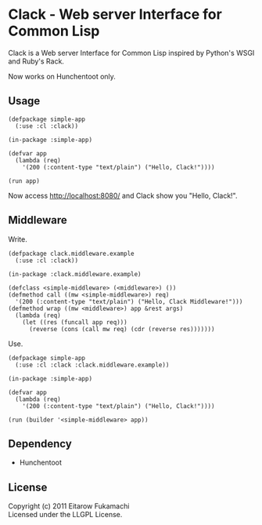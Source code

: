 # Clack - Web server Interface for Common Lisp

Clack is a Web server Interface for Common Lisp inspired by Python's WSGI and Ruby's Rack.

Now works on Hunchentoot only.

## Usage

    (defpackage simple-app
      (:use :cl :clack))
    
    (in-package :simple-app)
    
    (defvar app
      (lambda (req)
        '(200 (:content-type "text/plain") ("Hello, Clack!"))))
    
    (run app)

Now access [http://localhost:8080/](http://localhost:8080/) and Clack show you "Hello, Clack!".

## Middleware

Write.

    (defpackage clack.middleware.example
      (:use :cl :clack))
    
    (in-package :clack.middleware.example)
    
    (defclass <simple-middleware> (<middleware>) ())
    (defmethod call ((mw <simple-middleware>) req)
      '(200 (:content-type "text/plain") ("Hello, Clack Middleware!")))
    (defmethod wrap ((mw <middleware>) app &rest args)
      (lambda (req)
        (let ((res (funcall app req)))
          (reverse (cons (call mw req) (cdr (reverse res)))))))

Use.

    (defpackage simple-app
      (:use :cl :clack :clack.middleware.example))
    
    (in-package :simple-app)
    
    (defvar app
      (lambda (req)
        '(200 (:content-type "text/plain") ("Hello, Clack!"))))
    
    (run (builder '<simple-middleware> app))

## Dependency

* Hunchentoot

## License

Copyright (c) 2011 Eitarow Fukamachi  
Licensed under the LLGPL License.

